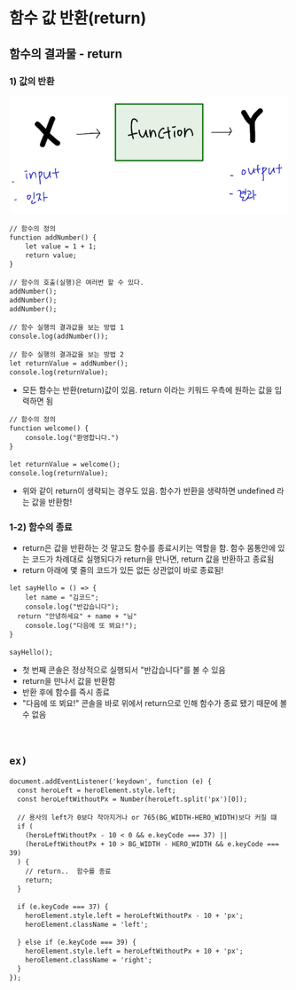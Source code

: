# 함수 값 반환(return)

## 함수의 결과물 - return

### 1) 값의 반환

![](./2022-07-17/img/return.png)

```
// 함수의 정의
function addNumber() {
	let value = 1 + 1;
	return value;
}

// 함수의 호출(실행)은 여러번 할 수 있다.
addNumber();
addNumber();
addNumber();

// 함수 실행의 결과값을 보는 방법 1
console.log(addNumber());

// 함수 실행의 결과값을 보는 방법 2
let returnValue = addNumber();
console.log(returnValue);
```

- 모든 함수는 반환(return)값이 있음. return 이라는 키워드 우측에 원하는 값을 입력하면 됨

```
// 함수의 정의
function welcome() {
	console.log("환영합니다.")
}

let returnValue = welcome();
console.log(returnValue);
```

- 위와 같이 return이 생략되는 경우도 있음. 함수가 반환을 생략하면 undefined 라는 값을 반환함!

### 1-2) 함수의 종료

- return은 값을 반환하는 것 말고도 함수를 종료시키는 역할을 함. 함수 몸통안에 있는 코드가 차례대로 실행되다가 return을 만나면, return 값을 반환하고 종료됨
- return 아래에 몇 줄의 코드가 있든 없든 상관없이 바로 종료됨!

```
let sayHello = () => {
	let name = "김코드";
	console.log("반갑습니다");
  return "안녕하세요" + name + "님"
	console.log("다음에 또 뵈요!");
}

sayHello();
```

- 첫 번째 콘솔은 정상적으로 실행되서 "반갑습니다"를 볼 수 있음
- return을 만나서 값을 반환함
- 반환 후에 함수를 즉시 종료
- "다음에 또 뵈요!" 콘솔을 바로 위에서 return으로 인해 함수가 종료 됐기 때문에 볼 수 없음

<br>

## `ex)`

```
document.addEventListener('keydown', function (e) {
  const heroLeft = heroElement.style.left;
  const heroLeftWithoutPx = Number(heroLeft.split('px')[0]);

  // 용사의 left가 0보다 작아지거나 or 765(BG_WIDTH-HERO_WIDTH)보다 커질 떄
  if (
    (heroLeftWithoutPx - 10 < 0 && e.keyCode === 37) ||
    (heroLeftWithoutPx + 10 > BG_WIDTH - HERO_WIDTH && e.keyCode === 39)
  ) {
    // return..  함수를 종료
    return;
  }

  if (e.keyCode === 37) {
    heroElement.style.left = heroLeftWithoutPx - 10 + 'px';
    heroElement.className = 'left';

  } else if (e.keyCode === 39) {
    heroElement.style.left = heroLeftWithoutPx + 10 + 'px';
    heroElement.className = 'right';
  }
});
```
